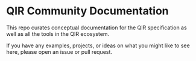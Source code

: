 # QIR Community Documentation

This repo curates conceptual documentation for the QIR specification as well as all the tools in the QIR ecosystem.

If you have any examples, projects, or ideas on what you might like to see here, please open an issue or pull request.